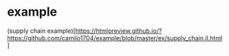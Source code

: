 # example
(supply chain example)[https://htmlpreview.github.io/?https://github.com/camilo1704/example/blob/master/ex/supply_chain.jl.html]
